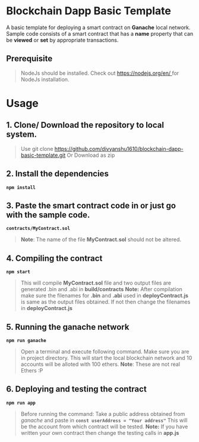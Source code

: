 # Blockchain Dapp Basic Template
 A basic template for deploying a smart contract on **Ganache** local network. Sample code consists of a smart contract that has a **name** property that can be **viewed** or **set** by appropriate transactions.

## Prerequisite
> NodeJs should be installed.
> Check out    [ https://nodejs.org/en/ ](https://nodejs.org/en/)    for NodeJs installation.

#  Usage
## 1. Clone/ Download the repository to local system.
>Use git clone https://github.com/divyanshu1610/blockchain-dapp-basic-template.git
>Or Download as zip
## 2. Install the dependencies
**`npm install `**

## 3. Paste the smart contract code in or just go with the sample code.
**`contracts/MyContract.sol`**
><b>Note</b>: The name of the file **MyContract.sol** should not be altered. 


## 4. Compiling the contract
**`npm start`**
> This will compile **MyContract.sol** file and two output files are generated  .bin  and .abi  in **build/contracts**
> **Note:** After compilation make sure the filenames for **.bin** and **.abi** used in **deployContract.js** is same
> as the output files obtained. If not then change the filenames in **deployContract.js** 

## 5. Running the ganache network
**`npm run ganache`**
>Open a terminal and  execute following command. Make sure you are in project directory.
>This will start the local blockchain network and 10 accounts will be alloted with 100 ethers.
>**Note**: These are not real Ethers :P 


## 6. Deploying and testing the contract
**`npm run app`**
> Before running the command:
> Take a public address obtained from *ganache* and paste in 
> **`const userAddress = "Your address"`**
> This will be the account from which contract will be tested.
> **Note:** If you have written your own contract then change the testing calls in **app.js** 